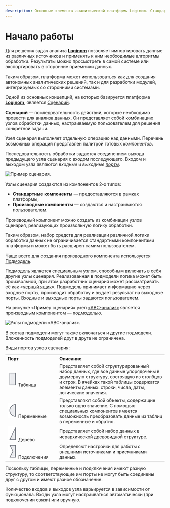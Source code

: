 ```yaml
---
description: Основные элементы аналитической платформы Loginom. Стандартные и пользовательские компоненты платформы для реализации произвольного алгоритма анализа данных. Сценарий обработки данных. Узлы сценария.  
---
```


# Начало работы

Для решения задач анализа [**Loginom**](https://loginom.ru) позволяет импортировать данные из различных источников и применять к ним необходимые алгоритмы обработки. Результаты можно просмотреть в самой системе или экспортировать в сторонние приемники данных.

Таким образом, платформа может использоваться как для создания автономных аналитических решений, так и для разработки модулей, интегрируемых со сторонними системами.

Одной из основных концепций, на которых базируется платформа [**Loginom**](https://loginom.ru), является [Сценарий](./first-workflow.md).

**Сценарий** — последовательность действий, которые необходимо провести для анализа данных. Он представляет собой комбинацию узлов обработки данных, настраиваемую пользователем для решения конкретной задачи.

Узел сценария выполняет отдельную операцию над данными. Перечень возможных операций представлен палитрой готовых *компонентов*.

Последовательность обработки задается соединением выхода предыдущего узла сценария с входом последующего. Входом и выходом узла являются *входные* и *выходные [порты](./../workflow/ports/README.md)*.

![Пример сценария.](./readme-1.png)

Узлы сценария создаются из компонентов 2-х типов:

* **Стандартные компоненты** — предоставляются в рамках платформы;
* **Производные компоненты** — создаются и настраиваются пользователем.

Производный компонент можно создать из комбинации узлов сценария, реализующих произвольную логику обработки.

Таким образом, набор средств для реализации различной логики обработки данных не ограничивается стандартными компонентами платформы и может быть расширен самим пользователем.

Чаще всего для создания производного компонента используется [Подмодель](./../processors/control/supernode.md).

Подмодель является специальным узлом, способным включать в себя другие узлы сценария. Реализованная в подмодели логика может быть произвольной, при этом разработчик сценария может рассматривать её как «[черный ящик](https://wiki.loginom.ru/articles/black-box.html)». Подмодель принимает информацию через входные порты, производит обработку и выдает результат на выходные порты. Входные и выходные порты задаются пользователем.

На рисунке «Пример сценария» узел [«ABC-анализ»](https://wiki.loginom.ru/articles/abc-analysis.html) является производным компонентом — подмоделью.

![Узлы подмодели «ABC-анализ».](./readme-2.png)

В состав подмодели могут также включаться и другие подмодели. Вложенность подмоделей друг в друга не ограничена.

Виды портов узлов сценария:

<table>
    <tr>
        <th align="left" width="150">Порт</th>
        <th align="left">Описание</th>
    </tr>
    <tr>
        <td><img src="../images/icons/app/node/ports/inputs/table_inactive.svg"> Таблица</td>
        <td>Представляет собой структурированный набор данных, где все данные упорядочены в двумерную структуру, состоящую из столбцов и строк. В ячейках такой таблицы содержатся элементы данных: строки, числа, даты, логические значения.</td>
    </tr>
    <tr>
        <td><img src="../images/icons/app/node/ports/inputs/variable_inactive.svg"> Переменные</td>
        <td>Представляют собой объекты, содержащие только одно значение. С помощью специальных компонентов имеется возможность преобразовать данные из таблиц в переменные и обратно.</td>
    </tr>
     <tr>
        <td><img src="../images/icons/app/node/ports/inputs/tree_inactive.svg"> Дерево</td>
        <td>Представляет собой набор данных в иерархической древовидной структуре.</td>
    </tr>
    <tr>
        <td><img src="../images/icons/app/node/ports/inputs/link_inactive.svg"> Подключения</td>
        <td>Определяют настройки для работы с внешними источниками и приемниками данных.</td>
    </tr>
</table>

Поскольку таблицы, переменные и подключения имеют разную структуру, то соответствующие им порты не могут быть соединены друг с другом и имеют разное обозначение.

Количество входов и выходов узла варьируется в зависимости от функционала. Входы узла могут настраиваться автоматически (при подключении связи) или вручную.
